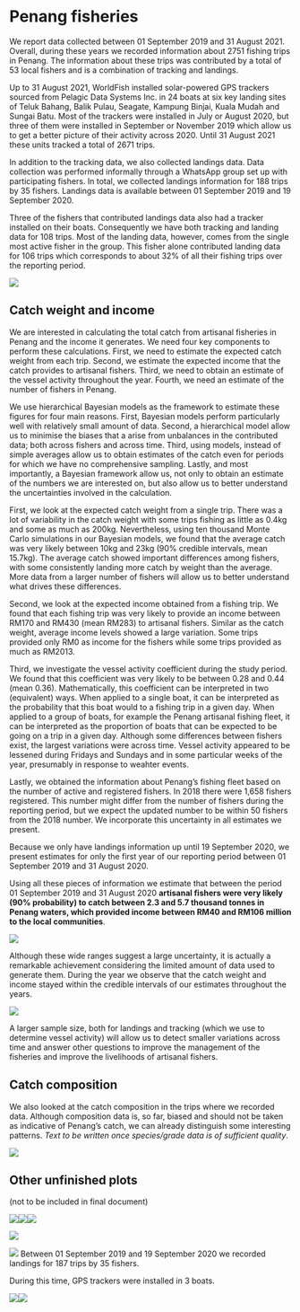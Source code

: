 Penang fisheries
================

We report data collected between 01 September 2019 and 31 August 2021.
Overall, during these years we recorded information about 2751 fishing
trips in Penang. The information about these trips was contributed by a
total of 53 local fishers and is a combination of tracking and landings.

Up to 31 August 2021, WorldFish installed solar-powered GPS trackers
sourced from Pelagic Data Systems Inc. in 24 boats at six key landing
sites of Teluk Bahang, Balik Pulau, Seagate, Kampung Binjai, Kuala Mudah and Sungai Batu. Most of
the trackers were installed in July or August 2020, but three of them
were installed in September or November 2019 which allow us to get a
better picture of their activity across 2020. Until 31 August 2021
these units tracked a total of 2671 trips.

In addition to the tracking data, we also collected landings data. Data
collection was performed informally through a WhatsApp group set up with
participating fishers. In total, we collected landings information for
188 trips by 35 fishers. Landings data is available between 01 September
2019 and 19 September 2020.

Three of the fishers that contributed landings data also had a tracker
installed on their boats. Consequently we have both tracking and landing
data for 108 trips. Most of the landing data, however, comes from the
single most active fisher in the group. This fisher alone contributed
landing data for 106 trips which corresponds to about 32% of all their
fishing trips over the reporting period.

![](README_files/figure-gfm/tracks-figure-1.png)<!-- -->

## Catch weight and income

We are interested in calculating the total catch from artisanal
fisheries in Penang and the income it generates. We need four key
components to perform these calculations. First, we need to estimate the
expected catch weight from each trip. Second, we estimate the expected
income that the catch provides to artisanal fishers. Third, we need to
obtain an estimate of the vessel activity throughout the year. Fourth,
we need an estimate of the number of fishers in Penang.

We use hierarchical Bayesian models as the framework to estimate these
figures for four main reasons. First, Bayesian models perform
particularly well with relatively small amount of data. Second, a
hierarchical model allow us to minimise the biases that a arise from
unbalances in the contributed data; both across fishers and across time.
Third, using models, instead of simple averages allow us to obtain
estimates of the catch even for periods for which we have no
comprehensive sampling. Lastly, and most importantly, a Bayesian
framework allow us, not only to obtain an estimate of the numbers we are
interested on, but also allow us to better understand the uncertainties
involved in the calculation.

First, we look at the expected catch weight from a single trip. There
was a lot of variability in the catch weight with some trips fishing as
little as 0.4kg and some as much as 200kg. Nevertheless, using ten
thousand Monte Carlo simulations in our Bayesian models, we found that
the average catch was very likely between 10kg and 23kg (90% credible
intervals, mean 15.7kg). The average catch showed important differences
among fishers, with some consistently landing more catch by weight than
the average. More data from a larger number of fishers will allow us to
better understand what drives these differences.

Second, we look at the expected income obtained from a fishing trip. We
found that each fishing trip was very likely to provide an income
between RM170 and RM430 (mean RM283) to artisanal fishers. Similar as
the catch weight, average income levels showed a large variation. Some
trips provided only RM0 as income for the fishers while some trips
provided as much as RM2013.

Third, we investigate the vessel activity coefficient during the study
period. We found that this coefficient was very likely to be between
0.28 and 0.44 (mean 0.36). Mathematically, this coefficient can be
interpreted in two (equivalent) ways. When applied to a single boat, it
can be interpreted as the probability that this boat would to a fishing
trip in a given day. When applied to a group of boats, for example the
Penang artisanal fishing fleet, it can be interpreted as the proportion
of boats that can be expected to be going on a trip in a given day.
Although some differences between fishers exist, the largest variations
were across time. Vessel activity appeared to be lessened during Fridays
and Sundays and in some particular weeks of the year, presumably in
response to weahter events.

Lastly, we obtained the information about Penang’s fishing fleet based
on the number of active and registered fishers. In 2018 there were 1,658
fishers registered. This number might differ from the number of fishers
during the reporting period, but we expect the updated number to be
within 50 fishers from the 2018 number. We incorporate this uncertainty
in all estimates we present.

Because we only have landings information up until 19 September 2020, we
present estimates for only the first year of our reporting period
between 01 September 2019 and 31 August 2020.

Using all these pieces of information we estimate that between the
period 01 September 2019 and 31 August 2020 **artisanal fishers were
very likely (90% probability) to catch between 2.3 and 5.7 thousand
tonnes in Penang waters, which provided income between RM40 and RM106
million to the local communities**.

![](README_files/figure-gfm/annual-figure-1.png)<!-- -->

Although these wide ranges suggest a large uncertainty, it is actually a
remarkable achievement considering the limited amount of data used to
generate them. During the year we observe that the catch weight and
income stayed within the credible intervals of our estimates throughout
the years.

![](README_files/figure-gfm/timeseries-figure-1.png)<!-- -->

A larger sample size, both for landings and tracking (which we use to
determine vessel activity) will allow us to detect smaller variations
across time and answer other questions to improve the management of the
fisheries and improve the livelihoods of artisanal fishers.

## Catch composition

We also looked at the catch composition in the trips where we recorded
data. Although composition data is, so far, biased and should not be
taken as indicative of Penang’s catch, we can already distinguish some
interesting patterns. *Text to be written once species/grade data is of
sufficient quality*.

![](README_files/figure-gfm/catch-composition-figure-1.png)<!-- -->

## Other unfinished plots

(not to be included in final document)

![](README_files/figure-gfm/unnamed-chunk-1-1.png)<!-- -->![](README_files/figure-gfm/unnamed-chunk-1-2.png)<!-- -->![](README_files/figure-gfm/unnamed-chunk-1-3.png)<!-- -->

![](README_files/figure-gfm/unnamed-chunk-3-1.png)<!-- -->

![](README_files/figure-gfm/unnamed-chunk-4-1.png)<!-- --> Between 01
September 2019 and 19 September 2020 we recorded landings for 187 trips
by 35 fishers.

During this time, GPS trackers were installed in 3 boats.

![](README_files/figure-gfm/unnamed-chunk-5-1.png)<!-- -->![](README_files/figure-gfm/unnamed-chunk-5-2.png)<!-- -->
